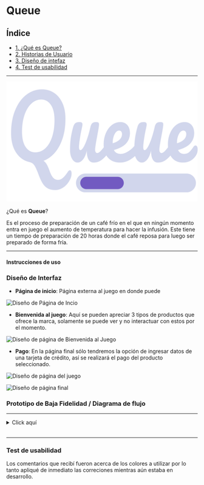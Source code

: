 # Queue

## Índice

* [1. ¿Qué es Queue?](#1-preámbulo)
* [2. Historias de Usuario](#2-historias-de-usuario)
* [3. Diseño de intefaz](#3-diseño-de-interfaz)
* [4. Test de usabilidad](#4-test-de-usabilidad)

***
![Diseño de Página de Incio](src\img\QUEUE.png)
 
 
¿Qué es **Queue**?



 
 Es el proceso de preparación de un café frío en el que en ningún momento entra en juego el aumento de temperatura para hacer la infusión. Este tiene un tiempo de preparación de 20 horas donde el café reposa para luego ser preparado de forma fría.
 

 

***
 
####   Instrucciones de uso
 

 
### Diseño de Interfaz
 
- **Página de inicio**: Página externa al juego en donde puede 
 
 
![Diseño de Página de Incio](/img/pag1.jpg)
 
 
- **Bienvenida al juego**: Aquí se pueden apreciar 3 tipos de productos que ofrece la marca, solamente se puede ver y no interactuar con estos por el momento.
 
 
![Diseño de página de Bienvenida al Juego](/img/pag2.jpg)
 
- **Pago**:  En la página final sólo tendremos la opción de ingresar datos de una tarjeta de crédito, así se realizará el pago del producto seleccionado. 
 
 
![Diseño de página del juego](/img/pag3.jpg)


![Diseño de página final](/img/pag3.jpg)
 
 
 
### Prototipo de Baja Fidelidad / Diagrama de flujo
*** 
<details>
<summary> Click aquí </summary>
 
> ![página 1](src\img\prototipoBaja.jpg)
   
 
 ***          
 
> ![Diagrama de flujo](src\img\Diagrama.jpg)
- *Gracias a esto notamos cual sería el desarrollo que ibamos a seguir.*  
 
</details>
<br>

***
 
### Test de usabilidad
 
Los comentarios que recibí fueron acerca de los colores a utilizar por lo tanto apliqué de inmediato las correciones mientras aún estaba en desarrollo. 
 
